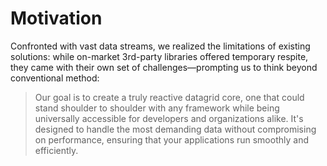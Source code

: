 # Motivation

Confronted with vast data streams, we realized the limitations of existing solutions: while on-market 3rd-party libraries offered temporary respite, they came with their own set of challenges—prompting us to think beyond conventional method:

> Our goal is to create a  truly reactive datagrid core, one that could stand shoulder to shoulder with any framework while being universally accessible for developers and organizations alike. It's designed to handle the most demanding data without compromising on performance, ensuring that your applications run smoothly and efficiently.

<!--@include: ./support.md-->
